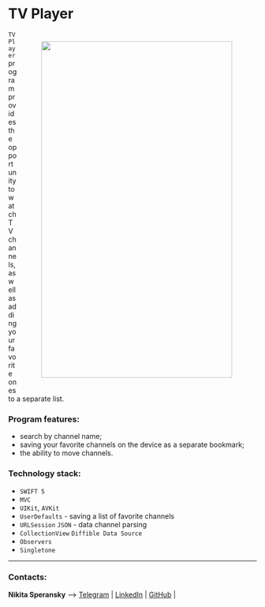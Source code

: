  # TV Player  

 <p></p>
 <img src ="https://i.ibb.co/0Yxg9dT/TV-Player-main-view.png" align="right" width="387px" height="682px"      hspace="50px" vspace="20px"/>


`TV Player` program provides the opportunity to watch TV channels, as well as adding your favorite ones to a separate list.

  ### Program features:
  + search by channel name; 
  + saving your favorite channels on the device as a separate bookmark;
  + the ability to move channels.

  ### Technology stack:
  + `SWIFT 5` 
  + `MVC`
  + `UIKit`, `AVKit`  
  + `UserDefaults` - saving a list of favorite channels
  + `URLSession` `JSON` - data channel parsing 
  + `CollectionView` `Diffible Data Source`  
  + `Observers`  
  + `Singletone`

  ____
  ### Contacts:

**Nikita Speransky** --> 
[Telegram](t.me/Nikita_Kelevra) | 
[LinkedIn](linkedin.com/in/nikita-kelevra/) |
[GitHub](github.com/NikitaKelevra) |
